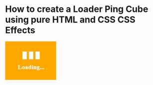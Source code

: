 # How to create a Loader Ping Cube using pure HTML and CSS CSS Effects 

<img src="../../img/loader_18.gif" alt="loader" />